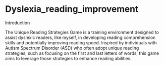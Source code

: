 # Dyslexia_reading_improvement

Introduction

The Unique Reading Strategies Game is a training environment designed to assist dyslexic readers, like myself, in developing reading comprehension skills and potentially improving reading speed. Inspired by individuals with Autism Spectrum Disorder (ASD) who often adopt unique reading strategies, such as focusing on the first and last letters of words, this game aims to leverage those strategies to enhance reading abilities.
